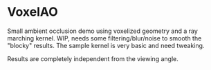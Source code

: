 # VoxelAO
Small ambient occlusion demo using voxelized geometry and a ray marching kernel. WIP, needs some filtering/blur/noise to smooth the "blocky" results. The sample kernel is very basic and need tweaking.

Results are completely independent from the viewing angle.
